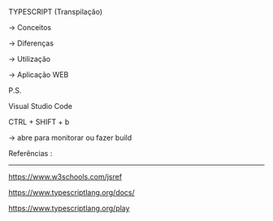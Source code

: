 TYPESCRIPT (Transpilação)

-> Conceitos

-> Diferenças

-> Utilização

-> Aplicação WEB 

P.S.

Visual Studio Code

CTRL + SHIFT + b

-> abre para monitorar ou fazer build


Referências :

-------------------------------------

https://www.w3schools.com/jsref

https://www.typescriptlang.org/docs/

https://www.typescriptlang.org/play
